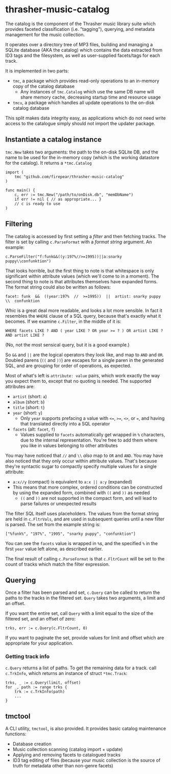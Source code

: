 # thrasher-music-catalog

The catalog is the component of the Thrasher music library suite which
provides faceted classification (i.e. "tagging"), querying, and metadata
management for the music collection.

It operates over a directory tree of MP3 files, building and managing
a SQLite database (AKA the catalog) which contains the data extracted
from ID3 tags and the filesystem, as well as user-supplied facets/tags
for each track.

It is implemented in two parts:

- `tmc`, a package which provides read-only operations to an in-memory
  copy of the catalog database
  - Any instances of `tmc.Catalog` which use the same DB name will
    share memory cache, decreasing startup time and resource usage
- `tmcu`, a package which handles all update operations to the on-disk
  catalog database

This split makes data integrity easy, as applications which do not
need write access to the catalogue simply should not import the
updater package.

## Instantiate a catalog instance

`tmc.New` takes two arguments: the path to the on-disk SQLite DB,
and the name to be used for the in-memory copy (which is the working
datastore for the catalog). It returns a `*tmc.Catalog`

```
import (
    tmc "github.com/firepear/thrasher-music-catalog"
)

func main() {
    c, err := tmc.New("/path/to/onDisk.db", "memDbName")
    if err != nil { // as appropriate... }
    // c is ready to use
)
```

## Filtering

The catalog is accessed by first setting a _filter_ and then fetching
tracks. The filter is set by calling `c.ParseFormat` with a _format
string_ argument. An example:

`c.ParseFilter("f:funk&&((y:197%//>=1995))||a:snarky puppy\\confunktion")`

That looks horrible, but the first thing to note is that whitespace is
only significant within attribute values (which we'll come to in a
moment). The second thing to note is that attributes themselves have
expanded forms. The format string could also be written as follows:

`facet: funk  &&  ((year:197%  //  >=1995))  ||  artist: snarky puppy  \\  confunktion`

Whic is a great deal more readable, and looks a lot more sensible. In
fact it resembles the `WHERE` clause of a SQL query, because that's
exactly what it becomes. If we examine `c.Filter`, in the middle of it
is:

`WHERE facets LIKE ? AND ( year LIKE ? OR year >= ? ) OR artist LIKE ? AND artist LIKE ?`

(No, not the most sensical query, but it is a good example.)

So `&&` and `||` are the logical operators they look like, and map to
`AND` and `OR`. Doubled parens (`((` and `))`) are escapes for a
single paren in the generated SQL, and are grouping for order of
operations, as expected.

Most of what's left is `attribute: value` pairs, which work exactly
the way you expect them to, except that no quoting is needed. The
supported attributes are:

- `artist` (short: `a`)
- `album` (short: `b`)
- `title` (short: `t`)
- `year` (short: `y`)
  - Only `year` supports prefacing a value with `<=`, `>=`, `<>`, or
    `=`, and having that translated directly into a SQL operator
- `facets` (alt: `facet`, `f`)
  - Values supplied to `facets` automatically get wrapped in `%`
    characters, due to the internal representation. You're free to add
    them where you like in values belonging to other attributes

You may have noticed that `//` and `\\` _also_ map to `OR` and
`AND`. You may have also noticed that they only occur within attribute
values. That's because they're syntactic sugar to compactly specify
multiple values for a single attribute:

- `a:x//y` (compact) is equivalent to `a:x || a:y` (expanded)
- This means that more complex, ordered conditions can be constructed
  by using the expanded form, combined with `((` and `))` as needed
  - `((` and `))` are not supported in the compact form, and will lead
    to parse failures or unexpected results

The filter SQL itself uses placeholders. The values from the format
string are held in `c.FltrVals`, and are used in subsequent queries
until a new filter is parsed. The set from the example string is:

`["%funk%", "197%", "1995", "snarky puppy", "confunktion"]`

You can see the `facets` value is wrapped in `%`s, and the specified
`%` in the first `year` value left alone, as described earlier.

The final result of calling `c.ParseFormat` is that `c.FltrCount` will
be set to the count of tracks which match the filter expression.


## Querying

Once a filter has been parsed and set, `c.Query` can be called to
return the paths to the tracks in the filtered set. `Query` takes two
arguments, a limit and an offset.

If you want the entire set, call `Query` with a limit equal to the
size of the filtered set, and an offset of zero:

`trks, err := c.Query(c.FltrCount, 0)`

If you want to paginate the set, provide values for limit and offset
which are appropriate for your application.

### Getting track info

`c.Query` returns a list of paths. To get the remaining data for a
track. call `c.TrkInfo`, which returns an instance of struct
`*tmc.Track`:

```
trks, _ := c.Query(limit, offset)
for _, path := range trks {
    trk := c.TrkInfo(path)
    ...
}
```

## tmctool

A CLI utility, `tmctool`, is also provided. It provides basic catalog
maintenance functions:

- Database creation
- Music collection scanning (catalog import + update)
- Applying and removing facets to catalogued tracks
- ID3 tag editing of files (because your music collection is the
  source of truth for metadata other than non-genre facets)

